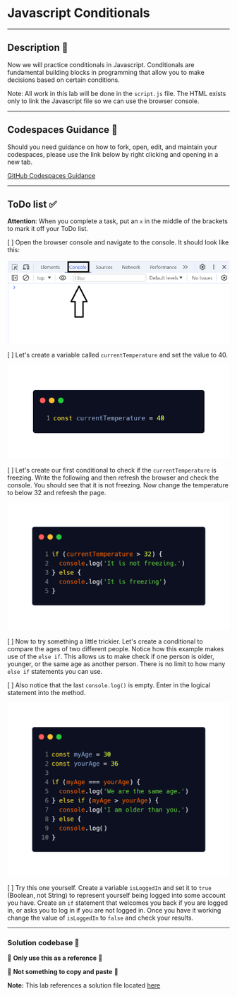 # Javascript Conditionals

---

## Description 📄

Now we will practice conditionals in Javascript. Conditionals are fundamental building blocks in programming that allow you to make decisions based on certain conditions. 

Note: All work in this lab will be done in the `script.js` file. The HTML exists only to link the Javascript file so we can use the browser console. 

---

## Codespaces Guidance 📄
Should you need guidance on how to fork, open, edit, and maintain your codespaces, please use the link below by right clicking and opening in a new tab.  

[GitHub Codespaces Guidance](https://gist.github.com/JohnWP8253/4fff80f43d07a04ee3f1514c0a1d354a)

---

## ToDo list ✅
**Attention**: When you complete a task, put an `x` in the middle of the brackets to mark it off your ToDo list.

[ ]  Open the browser console and navigate to the console. It should look like this:

![example_1](./assets/code_examples/example_1.png)

[ ] Let's create a variable called `currentTemperature` and set the value to 40.

![example_2](./assets/code_examples/example_2.png)

[ ] Let's create our first conditional to check if the `currentTemperature` is freezing. Write the following and then refresh the browser and check the console. You should see that it is not freezing. Now change the temperature to below 32 and refresh the page.

![example_3](./assets/code_examples/example_3.png)

[ ] Now to try something a little trickier. Let's create a conditional to compare the ages of two different people. Notice how this example makes use of the `else if`. This allows us to make check if one person is older, younger, or the same age as another person. There is no limit to how many `else if` statements you can use.

   [ ] Also notice that the last `console.log()` is empty. Enter in the logical statement into the method. 

![example_4](./assets/code_examples/example_4.png)

[ ] Try this one yourself. Create a variable `isLoggedIn` and set it to `true` (Boolean, not String) to represent yourself being logged into some account you have. Create an `if` statement that welcomes you back if you are logged in, or asks you to log in if you are not logged in. Once you have it working change the value of `isLoggedIn` to `false` and check your results.

---

### Solution codebase 👀
🛑 **Only use this as a reference** 🛑

💾 **Not something to copy and paste** 💾

**Note:**  This lab references a solution file located [here](https://github.com/HackerUSA-CE/sdai-ic-d6-conditionals/tree/solution)
